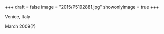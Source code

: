 +++
draft = false
image = "2015/P5192881.jpg"
showonlyimage = true
+++

Venice, Italy

March 2009(?)
<!--more-->
